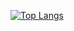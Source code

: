 [![Top Langs](https://github-readme-stats-alexandre-gilberts-projects.vercel.app/api/top-langs/?username=agilbertdev&layout=compact)](https://github.com/agilbertdev/github-readme-stats)
